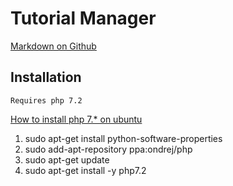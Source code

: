 # Tutorial Manager
[Markdown on Github](https://guides.github.com/features/mastering-markdown)

## Installation 
    Requires php 7.2

[How to install php 7.* on ubuntu](https://tecadmin.net/install-php-7-on-ubuntu/)

1. sudo apt-get install python-software-properties
1. sudo add-apt-repository ppa:ondrej/php
1. sudo apt-get update
1. sudo apt-get install -y php7.2
